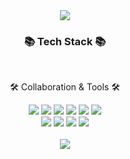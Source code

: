 <div align=center>
	<img src="https://capsule-render.vercel.app/api?type=waving&color=auto&height=200&section=header&text=YuhaSung-Github&fontSize=90" />
</div>	
<div align=center>
	<h3>📚 Tech Stack 📚</h3>
	</br>
	<p>🛠 Collaboration & Tools 🛠</p>
</div>	

<div align="center">
	<img src="https://img.shields.io/badge/HTML5-E34F26?style=for-the-badge&logo=HTML5&logoColor=white">
	<img src="https://img.shields.io/badge/CSS3-1572B6?style=for-the-badge&logo=CSS3&logoColor=white">
	<img src="https://img.shields.io/badge/JavaScript-F7DF1E?style=for-the-badge&logo=JavaScript&logoColor=white">
	<img src="https://img.shields.io/badge/jQuery-0769AD?style=for-the-badge&logo=jQuery&logoColor=white">
	<img src="https://img.shields.io/badge/Bootstrap-7952B3?style=for-the-badge&logo=Bootstrap&logoColor=white">
	<img src="https://img.shields.io/badge/React-61DAFB?style=for-the-badge&logo=React&logoColor=white">
	<br />
	<img src="https://img.shields.io/badge/Visual Studio Code-007ACC?style=for-the-badge&logo=Visual Studio Code&logoColor=white">
	<img src="https://img.shields.io/badge/GitHub-181717?style=for-the-badge&logo=GitHub&logoColor=white">
	<img src="https://img.shields.io/badge/Git-F05032?style=for-the-badge&logo=Git&logoColor=white">
	<img src="https://img.shields.io/badge/Figma-F24E1E?style=for-the-badge&logo=Figma&logoColor=white">
	<br /><br />
	<img src="https://github-readme-stats.vercel.app/api?username=sungyuha&show_icons=true"><br /><br />
<!-- 	[![Top Langs](https://github-readme-stats.vercel.app/api/top-langs/?username=sungyuha)](https://github.com/sungyuha/github-readme-stats) -->
</div>
